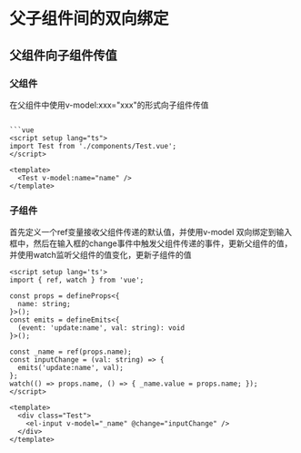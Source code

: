 # 父子组件间的双向绑定

## 父组件向子组件传值

### 父组件

在父组件中使用v-model:xxx="xxx"的形式向子组件传值

```vue

```vue
<script setup lang="ts">
import Test from './components/Test.vue';
</script>

<template>
  <Test v-model:name="name" />
</template>
```

### 子组件

首先定义一个ref变量接收父组件传递的默认值，并使用v-model 双向绑定到输入框中，然后在输入框的change事件中触发父组件传递的事件，更新父组件的值，并使用watch监听父组件的值变化，更新子组件的值

```vue
<script setup lang='ts'>
import { ref, watch } from 'vue';

const props = defineProps<{
  name: string;
}>();
const emits = defineEmits<{
  (event: 'update:name', val: string): void
}>();

const _name = ref(props.name);
const inputChange = (val: string) => {
  emits('update:name', val);
};
watch(() => props.name, () => { _name.value = props.name; });
</script>

<template>
  <div class="Test">
    <el-input v-model="_name" @change="inputChange" />
  </div>
</template>
```

